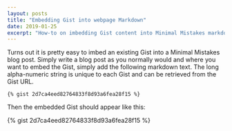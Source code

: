 ```yaml
---
layout: posts
title: "Embedding Gist into webpage Markdown"
date: 2019-01-25
excerpt: "How-to on imbedding Gist content into Minimal Mistakes markdown blog post."
---
```


Turns out it is pretty easy to imbed an existing Gist into a Minimal Mistakes blog post. Simply write a blog post as you normally would and where you want to embed the Gist, simply add the following markdown text. The long alpha-numeric string is unique to each Gist and can be retrieved from the Gist URL.

```
{% gist 2d7ca4eed82764833f8d93a6fea28f15 %}
```

Then the embedded Gist should appear like this:

{% gist 2d7ca4eed82764833f8d93a6fea28f15 %}
